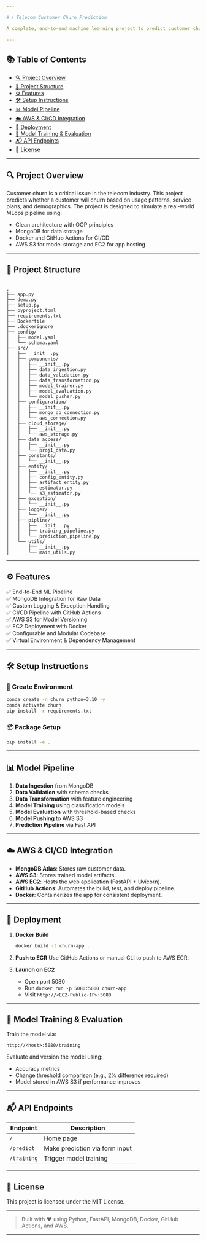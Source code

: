```yaml
---

# 📞 Telecom Customer Churn Prediction

A complete, end-to-end machine learning project to predict customer churn in a telecom company. This project is production-ready with a modular structure, CI/CD using GitHub Actions, Docker deployment to AWS EC2, and data management with MongoDB and AWS S3.

---
```


## 📚 Table of Contents

- [🔍 Project Overview](#-project-overview)
- [🧱 Project Structure](#-project-structure)
- [⚙️ Features](#️-features)
- [🛠️ Setup Instructions](#️-setup-instructions)
- [📊 Model Pipeline](#-model-pipeline)
- [☁️ AWS & CI/CD Integration](#-aws--cicd-integration)
- [🚀 Deployment](#-deployment)
- [🧪 Model Training & Evaluation](#-model-training--evaluation)
- [📬 API Endpoints](#-api-endpoints)
- [📝 License](#-license)

---

## 🔍 Project Overview

Customer churn is a critical issue in the telecom industry. This project predicts whether a customer will churn based on usage patterns, service plans, and demographics. The project is designed to simulate a real-world MLops pipeline using:

- Clean architecture with OOP principles
- MongoDB for data storage
- Docker and GitHub Actions for CI/CD
- AWS S3 for model storage and EC2 for app hosting

---

## 🧱 Project Structure

```

.
├── app.py
├── demo.py
├── setup.py
├── pyproject.toml
├── requirements.txt
├── Dockerfile
├── .dockerignore
├── config/
│   ├── model.yaml
│   └── schema.yaml
├── src/
│   ├── __init__.py
│   ├── components/
│   │   ├── __init__.py
│   │   ├── data_ingestion.py
│   │   ├── data_validation.py
│   │   ├── data_transformation.py
│   │   ├── model_trainer.py
│   │   ├── model_evaluation.py
│   │   └── model_pusher.py
│   ├── configuration/
│   │   ├── __init__.py
│   │   ├── mongo_db_connection.py
│   │   └── aws_connection.py
│   ├── cloud_storage/
│   │   ├── __init__.py
│   │   └── aws_storage.py
│   ├── data_access/
│   │   ├── __init__.py
│   │   └── proj1_data.py
│   ├── constants/
│   │   └── __init__.py
│   ├── entity/
│   │   ├── __init__.py
│   │   ├── config_entity.py
│   │   ├── artifact_entity.py
│   │   ├── estimator.py
│   │   └── s3_estimator.py
│   ├── exception/
│   │   └── __init__.py
│   ├── logger/
│   │   └── __init__.py
│   ├── pipline/
│   │   ├── __init__.py
│   │   ├── training_pipeline.py
│   │   └── prediction_pipeline.py
│   └── utils/
│       ├── __init__.py
│       └── main_utils.py

````

---

## ⚙️ Features

✅ End-to-End ML Pipeline  
✅ MongoDB Integration for Raw Data  
✅ Custom Logging & Exception Handling  
✅ CI/CD Pipeline with GitHub Actions  
✅ AWS S3 for Model Versioning  
✅ EC2 Deployment with Docker  
✅ Configurable and Modular Codebase  
✅ Virtual Environment & Dependency Management  

---

## 🛠️ Setup Instructions

### 🔧 Create Environment
```bash
conda create -n churn python=3.10 -y
conda activate churn
pip install -r requirements.txt
````

### 📦 Package Setup

```bash
pip install -e .
```

---

## 📊 Model Pipeline

1. **Data Ingestion** from MongoDB
2. **Data Validation** with schema checks
3. **Data Transformation** with feature engineering
4. **Model Training** using classification models
5. **Model Evaluation** with threshold-based checks
6. **Model Pushing** to AWS S3
7. **Prediction Pipeline** via Fast API

---

## ☁️ AWS & CI/CD Integration

* **MongoDB Atlas**: Stores raw customer data.
* **AWS S3**: Stores trained model artifacts.
* **AWS EC2**: Hosts the web application (FastAPI + Uvicorn).
* **GitHub Actions**: Automates the build, test, and deploy pipeline.
* **Docker**: Containerizes the app for consistent deployment.

---

## 🚀 Deployment

1. **Docker Build**

   ```bash
   docker build -t churn-app .
   ```
2. **Push to ECR**
   Use GitHub Actions or manual CLI to push to AWS ECR.
3. **Launch on EC2**

   * Open port 5080
   * Run `docker run -p 5080:5000 churn-app`
   * Visit `http://<EC2-Public-IP>:5080`

---

## 🧪 Model Training & Evaluation

Train the model via:

```
http://<host>:5080/training
```

Evaluate and version the model using:

* Accuracy metrics
* Change threshold comparison (e.g., 2% difference required)
* Model stored in AWS S3 if performance improves

---

## 📬 API Endpoints

| Endpoint    | Description                    |
| ----------- | ------------------------------ |
| `/`         | Home page                      |
| `/predict`  | Make prediction via form input |
| `/training` | Trigger model training         |

---

## 📝 License

This project is licensed under the MIT License.

---

> Built with ❤️ using Python, FastAPI, MongoDB, Docker, GitHub Actions, and AWS.

---
